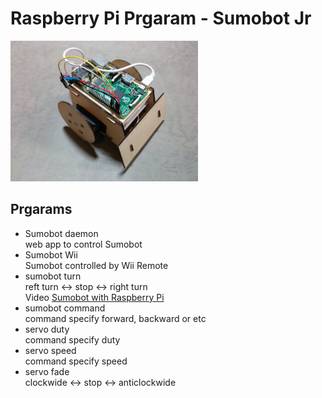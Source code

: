 # Raspberry Pi Prgaram - Sumobot Jr

<img src="https://github.com/FabLabKannai/SumobotJr/blob/master/docs/raspi_ver.jpg" width="300" /> <br/>

## Prgarams
- Sumobot daemon <br/>
  web app to control Sumobot <br/>
- Sumobot Wii <br/>
  Sumobot controlled by Wii Remote <br/>
- sumobot turn <br/>
  reft turn <-> stop <-> right turn <br/>
  Video [Sumobot with Raspberry Pi](https://www.youtube.com/watch?v=J9WRliGs7vI) <br/>
- sumobot command <br/>
  command specify forward, backward or etc <br/>
- servo duty <br/>
  command specify duty <br/>
- servo speed <br/>
  command specify speed <br/>
- servo fade <br/>
  clockwide <-> stop <-> anticlockwide <br/>
